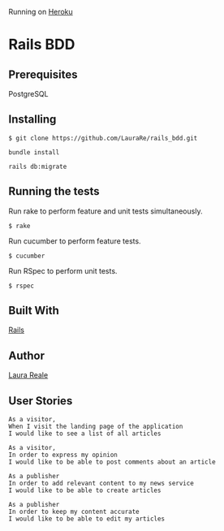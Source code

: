 Running on [Heroku](https://rails-bdd-laurare.herokuapp.com/)
# Rails BDD

## Prerequisites

PostgreSQL

## Installing

```
$ git clone https://github.com/LauraRe/rails_bdd.git
```
```
bundle install
```
```
rails db:migrate
```
## Running the tests
Run rake to perform feature and unit tests simultaneously.
```
$ rake
````
Run cucumber to perform feature tests.
```
$ cucumber
```
Run RSpec to perform unit tests.
```
$ rspec
```

## Built With
[Rails](https://rubyonrails.org/)

## Author 
[Laura Reale](https://github.com/LauraRe)  

## User Stories 

    As a visitor,
    When I visit the landing page of the application
    I would like to see a list of all articles

    As a visitor,
    In order to express my opinion
    I would like to be able to post comments about an article

    As a publisher
    In order to add relevant content to my news service
    I would like to be able to create articles

    As a publisher
    In order to keep my content accurate
    I would like to be able to edit my articles